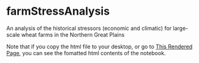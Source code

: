 farmStressAnalysis
==================

An analysis of the historical stressors (economic and climatic) for large-scale wheat farms in the Northern Great Plains

Note that if you copy the html file to your desktop, or go to [This Rendered Page](http://htmlpreview.github.com/?https://github.com/plawrence/farmStressAnalysis/blob/master/stressAnalysis.html), you can see the fomatted html contents of the notebook.
